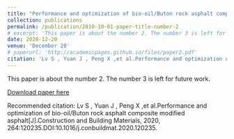 ```yaml
---
title: "Performance and optimization of bio-oil/Buton rock asphalt composite modified asphalt"
collection: publications
permalink: /publication/2010-10-01-paper-title-number-2
# excerpt: 'This paper is about the number 2. The number 3 is left for future work.'
date: 2020-12-20
venue: 'December 20'
# paperurl: 'http://academicpages.github.io/files/paper2.pdf'
citation: 'Lv S , Yuan J , Peng X ,et al.Performance and optimization of bio-oil/Buton rock asphalt composite modified asphalt[J].Construction and Building Materials, 2020, 264:120235.DOI:10.1016/j.conbuildmat.2020.120235.'
---
```

This paper is about the number 2. The number 3 is left for future work.

[Download paper here](10.1016/j.conbuildmat.2020.120235)

Recommended citation: Lv S , Yuan J , Peng X ,et al.Performance and optimization of bio-oil/Buton rock asphalt composite modified asphalt[J].Construction and Building Materials, 2020, 264:120235.DOI:10.1016/j.conbuildmat.2020.120235.

